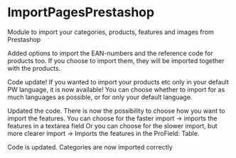 # ImportPagesPrestashop
Module to import your categories, products, features and images from Prestashop

Added options to import the EAN-numbers and the reference code for products too. If you choose to import them, they will be imported together with the products.

Code update! If you wanted to import your products etc only in your default PW language, it is now available! You can choose whether to import for as much languages as possible, or for only your default language.

Updated the code. There is now the possibility to choose how you want to import the features. 
You can choose for the faster import -> imports the features in a textarea field
Or you can choose for the slower import, but more clearer import -> Imports the features in the ProField: Table.

Code is updated. Categories are now imported correctly


